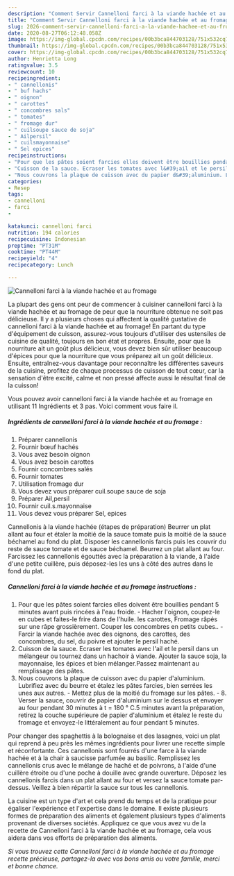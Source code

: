 ```yaml
---
description: "Comment Servir Cannelloni farci à la viande hachée et au fromage"
title: "Comment Servir Cannelloni farci à la viande hachée et au fromage"
slug: 2026-comment-servir-cannelloni-farci-a-la-viande-hachee-et-au-fromage
date: 2020-08-27T06:12:48.058Z
image: https://img-global.cpcdn.com/recipes/00b3bca844703128/751x532cq70/cannelloni-farci-a-la-viande-hachee-et-au-fromage-photo-principale-de-la-recette.jpg
thumbnail: https://img-global.cpcdn.com/recipes/00b3bca844703128/751x532cq70/cannelloni-farci-a-la-viande-hachee-et-au-fromage-photo-principale-de-la-recette.jpg
cover: https://img-global.cpcdn.com/recipes/00b3bca844703128/751x532cq70/cannelloni-farci-a-la-viande-hachee-et-au-fromage-photo-principale-de-la-recette.jpg
author: Henrietta Long
ratingvalue: 3.5
reviewcount: 10
recipeingredient:
- " cannellonis"
- " buf hachs"
- " oignon"
- " carottes"
- " concombres sals"
- " tomates"
- " fromage dur"
- " cuilsoupe sauce de soja"
- " Ailpersil"
- " cuilsmayonnaise"
- " Sel epices"
recipeinstructions:
- "Pour que les pâtes soient farcies elles doivent être bouillies pendant 5 minutes avant puis rincées à l&#39;eau froide.  Hacher l&#39;oignon, coupez-le en cubes et faites-le frire dans de l&#39;huile. les carottes, Fromage râpés sur une râpe grossièrement. Couper les concombres en petits cubes..  Farcir la viande hachée avec des oignons, des carottes, des concombres, du sel, du poivre et ajouter le persil haché."
- "Cuisson de la sauce. Ecraser les tomates avec l&#39;ail et le persil dans un mélangeur ou tournez dans un hachoir à viande. Ajouter la sauce soja, la mayonnaise, les épices et bien mélanger.Passez maintenant au remplissage des pâtes."
- "Nous couvrons la plaque de cuisson avec du papier d&#39;aluminium. Lubrifiez avec du beurre et étalez les pâtes farcies, bien serrées les unes aux autres. Mettez plus de la moitié du fromage sur les pâtes.  8. Verser la sauce, couvrir de papier d&#39;aluminium sur le dessus et envoyer au four pendant 30 minutes à t = 180 ° C.5 minutes avant la préparation, retirez la couche supérieure de papier d&#39;aluminium et étalez le reste du fromage et envoyez-le littéralement au four pendant 5 minutes."
categories:
- Resep
tags:
- cannelloni
- farci
- 

katakunci: cannelloni farci  
nutrition: 194 calories
recipecuisine: Indonesian
preptime: "PT31M"
cooktime: "PT44M"
recipeyield: "4"
recipecategory: Lunch

---
```



![Cannelloni farci à la viande hachée et au fromage](https://img-global.cpcdn.com/recipes/00b3bca844703128/751x532cq70/cannelloni-farci-a-la-viande-hachee-et-au-fromage-photo-principale-de-la-recette.jpg)

La plupart des gens ont peur de commencer à cuisiner cannelloni farci à la viande hachée et au fromage de peur que la nourriture obtenue ne soit pas délicieuse. Il y a plusieurs choses qui affectent la qualité gustative de cannelloni farci à la viande hachée et au fromage! En partant du type d'équipement de cuisson, assurez-vous toujours d'utiliser des ustensiles de cuisine de qualité, toujours en bon état et propres. Ensuite, pour que la nourriture ait un goût plus délicieux, vous devez bien sûr utiliser beaucoup d'épices pour que la nourriture que vous préparez ait un goût délicieux. Ensuite, entraînez-vous davantage pour reconnaître les différentes saveurs de la cuisine, profitez de chaque processus de cuisson de tout cœur, car la sensation d'être excité, calme et non pressé affecte aussi le résultat final de la cuisson!

<!--inarticleads1-->

Vous pouvez avoir cannelloni farci à la viande hachée et au fromage en utilisant 11 Ingrédients et 3 pas. Voici comment vous faire il.

##### Ingrédients de cannelloni farci à la viande hachée et au fromage :

1. Préparer  cannellonis
1. Fournir  bœuf hachés
1. Vous avez besoin  oignon
1. Vous avez besoin  carottes
1. Fournir  concombres salés
1. Fournir  tomates
1. Utilisation  fromage dur
1. Vous devez vous préparer  cuil.soupe sauce de soja
1. Préparer  Ail,persil
1. Fournir  cuil.s.mayonnaise
1. Vous devez vous préparer  Sel, epices


Cannellonis à la viande hachée (étapes de préparation) Beurrer un plat allant au four et étaler la moitié de la sauce tomate puis la moitié de la sauce béchamel au fond du plat. Disposer les cannellonis farcis puis les couvrir du reste de sauce tomate et de sauce béchamel. Beurrez un plat allant au four. Farcissez les cannellonis égouttés avec la préparation à la viande, à l&#39;aide d&#39;une petite cuillère, puis déposez-les les uns à côté des autres dans le fond du plat. 

<!--inarticleads2-->

##### Cannelloni farci à la viande hachée et au fromage instructions :

1. Pour que les pâtes soient farcies elles doivent être bouillies pendant 5 minutes avant puis rincées à l&#39;eau froide. -  Hacher l&#39;oignon, coupez-le en cubes et faites-le frire dans de l&#39;huile. les carottes, Fromage râpés sur une râpe grossièrement. Couper les concombres en petits cubes.. -  Farcir la viande hachée avec des oignons, des carottes, des concombres, du sel, du poivre et ajouter le persil haché.
1. Cuisson de la sauce. Ecraser les tomates avec l&#39;ail et le persil dans un mélangeur ou tournez dans un hachoir à viande. Ajouter la sauce soja, la mayonnaise, les épices et bien mélanger.Passez maintenant au remplissage des pâtes.
1. Nous couvrons la plaque de cuisson avec du papier d&#39;aluminium. Lubrifiez avec du beurre et étalez les pâtes farcies, bien serrées les unes aux autres. - Mettez plus de la moitié du fromage sur les pâtes. -  8. Verser la sauce, couvrir de papier d&#39;aluminium sur le dessus et envoyer au four pendant 30 minutes à t = 180 ° C.5 minutes avant la préparation, retirez la couche supérieure de papier d&#39;aluminium et étalez le reste du fromage et envoyez-le littéralement au four pendant 5 minutes.


Pour changer des spaghettis à la bolognaise et des lasagnes, voici un plat qui reprend à peu près les mêmes ingrédients pour livrer une recette simple et réconfortante. Ces cannellonis sont fourrés d&#39;une farce à la viande hachée et à la chair à saucisse parfumée au basilic. Remplissez les cannellonis crus avec le mélange de haché et de poivrons, à l&#39;aide d&#39;une cuillère étroite ou d&#39;une poche à douille avec grande ouverture. Déposez les cannellonis farcis dans un plat allant au four et versez la sauce tomate par-dessus. Veillez à bien répartir la sauce sur tous les cannellonis. 

<!--inarticleads1-->

<p>
La cuisine est un type d'art et cela prend du temps et de la pratique pour égaliser l'expérience et l'expertise dans le domaine. Il existe plusieurs formes de préparation des aliments et également plusieurs types d'aliments provenant de diverses sociétés. Appliquez ce que vous avez vu de la recette de Cannelloni farci à la viande hachée et au fromage, cela vous aidera dans vos efforts de préparation des aliments.
</p>

<p>
<i>Si vous trouvez cette Cannelloni farci à la viande hachée et au fromage recette précieuse, partagez-la avec vos bons amis ou votre famille, merci et bonne chance.</i>
</p>

